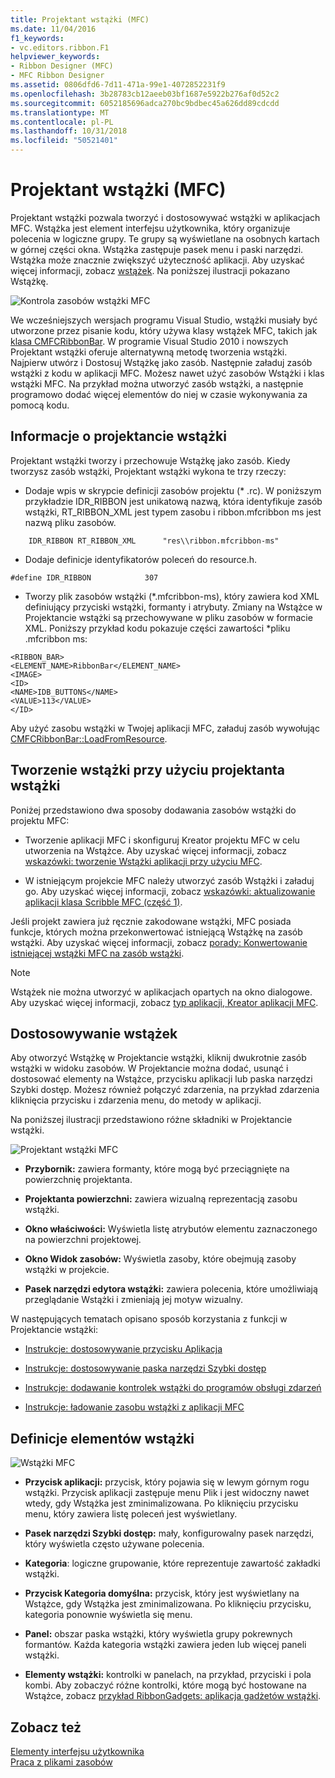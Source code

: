 ```yaml
---
title: Projektant wstążki (MFC)
ms.date: 11/04/2016
f1_keywords:
- vc.editors.ribbon.F1
helpviewer_keywords:
- Ribbon Designer (MFC)
- MFC Ribbon Designer
ms.assetid: 0806dfd6-7d11-471a-99e1-4072852231f9
ms.openlocfilehash: 3b28783cb12aeeb03bf1687e5922b276af0d52c2
ms.sourcegitcommit: 6052185696adca270bc9bdbec45a626dd89cdcdd
ms.translationtype: MT
ms.contentlocale: pl-PL
ms.lasthandoff: 10/31/2018
ms.locfileid: "50521401"
---
```

# <a name="ribbon-designer-mfc"></a>Projektant wstążki (MFC)

Projektant wstążki pozwala tworzyć i dostosowywać wstążki w aplikacjach MFC. Wstążka jest element interfejsu użytkownika, który organizuje polecenia w logiczne grupy. Te grupy są wyświetlane na osobnych kartach w górnej części okna. Wstążka zastępuje pasek menu i paski narzędzi. Wstążka może znacznie zwiększyć użyteczność aplikacji. Aby uzyskać więcej informacji, zobacz [wstążek](/windows/desktop/uxguide/cmd-ribbons). Na poniższej ilustracji pokazano Wstążkę.

![Kontrola zasobów wstążki MFC](../mfc/media/ribbon_no_callouts.png "ribbon_no_callouts")

We wcześniejszych wersjach programu Visual Studio, wstążki musiały być utworzone przez pisanie kodu, który używa klasy wstążek MFC, takich jak [klasa CMFCRibbonBar](../mfc/reference/cmfcribbonbar-class.md). W programie Visual Studio 2010 i nowszych Projektant wstążki oferuje alternatywną metodę tworzenia wstążki. Najpierw utwórz i Dostosuj Wstążkę jako zasób. Następnie załaduj zasób wstążki z kodu w aplikacji MFC. Możesz nawet użyć zasobów Wstążki i klas wstążki MFC. Na przykład można utworzyć zasób wstążki, a następnie programowo dodać więcej elementów do niej w czasie wykonywania za pomocą kodu.

## <a name="understanding-the-ribbon-designer"></a>Informacje o projektancie wstążki

Projektant wstążki tworzy i przechowuje Wstążkę jako zasób. Kiedy tworzysz zasób wstążki, Projektant wstążki wykona te trzy rzeczy:

- Dodaje wpis w skrypcie definicji zasobów projektu (* .rc). W poniższym przykładzie IDR_RIBBON jest unikatową nazwą, która identyfikuje zasób wstążki, RT_RIBBON_XML jest typem zasobu i ribbon.mfcribbon ms jest nazwą pliku zasobów.

```
    IDR_RIBBON RT_RIBBON_XML      "res\\ribbon.mfcribbon-ms"
```

- Dodaje definicje identyfikatorów poleceń do resource.h.

```
#define IDR_RIBBON            307
```

- Tworzy plik zasobów wstążki (*.mfcribbon-ms), który zawiera kod XML definiujący przyciski wstążki, formanty i atrybuty. Zmiany na Wstążce w Projektancie wstążki są przechowywane w pliku zasobów w formacie XML. Poniższy przykład kodu pokazuje części zawartości \*pliku .mfcribbon ms:

```
<RIBBON_BAR>
<ELEMENT_NAME>RibbonBar</ELEMENT_NAME>
<IMAGE>
<ID>
<NAME>IDB_BUTTONS</NAME>
<VALUE>113</VALUE>
</ID>
```

Aby użyć zasobu wstążki w Twojej aplikacji MFC, załaduj zasób wywołując [CMFCRibbonBar::LoadFromResource](../mfc/reference/cmfcribbonbar-class.md#loadfromresource).

## <a name="creating-a-ribbon-by-using-the-ribbon-designer"></a>Tworzenie wstążki przy użyciu projektanta wstążki

Poniżej przedstawiono dwa sposoby dodawania zasobów wstążki do projektu MFC:

- Tworzenie aplikacji MFC i skonfiguruj Kreator projektu MFC w celu utworzenia na Wstążce. Aby uzyskać więcej informacji, zobacz [wskazówki: tworzenie Wstążki aplikacji przy użyciu MFC](../mfc/walkthrough-creating-a-ribbon-application-by-using-mfc.md).

- W istniejącym projekcie MFC należy utworzyć zasób Wstążki i załaduj go. Aby uzyskać więcej informacji, zobacz [wskazówki: aktualizowanie aplikacji klasa Scribble MFC (część 1)](../mfc/walkthrough-updating-the-mfc-scribble-application-part-1.md).

Jeśli projekt zawiera już ręcznie zakodowane wstążki, MFC posiada funkcje, których można przekonwertować istniejącą Wstążkę na zasób wstążki. Aby uzyskać więcej informacji, zobacz [porady: Konwertowanie istniejącej wstążki MFC na zasób wstążki](../mfc/how-to-convert-an-existing-mfc-ribbon-to-a-ribbon-resource.md).

> [!NOTE]
>  Wstążek nie można utworzyć w aplikacjach opartych na okno dialogowe. Aby uzyskać więcej informacji, zobacz [typ aplikacji, Kreator aplikacji MFC](../mfc/reference/application-type-mfc-application-wizard.md).

## <a name="customizing-ribbons"></a>Dostosowywanie wstążek

Aby otworzyć Wstążkę w Projektancie wstążki, kliknij dwukrotnie zasób wstążki w widoku zasobów. W Projektancie można dodać, usunąć i dostosować elementy na Wstążce, przycisku aplikacji lub paska narzędzi Szybki dostęp. Możesz również połączyć zdarzenia, na przykład zdarzenia kliknięcia przycisku i zdarzenia menu, do metody w aplikacji.

Na poniższej ilustracji przedstawiono różne składniki w Projektancie wstążki.

![Projektant wstążki MFC](../mfc/media/ribbon_designer.png "ribbon_designer")

- **Przybornik:** zawiera formanty, które mogą być przeciągnięte na powierzchnię projektanta.

- **Projektanta powierzchni:** zawiera wizualną reprezentacją zasobu wstążki.

- **Okno właściwości:** Wyświetla listę atrybutów elementu zaznaczonego na powierzchni projektowej.

- **Okno Widok zasobów:** Wyświetla zasoby, które obejmują zasoby wstążki w projekcie.

- **Pasek narzędzi edytora wstążki:** zawiera polecenia, które umożliwiają przeglądanie Wstążki i zmieniają jej motyw wizualny.

W następujących tematach opisano sposób korzystania z funkcji w Projektancie wstążki:

- [Instrukcje: dostosowywanie przycisku Aplikacja](../mfc/how-to-customize-the-application-button.md)

- [Instrukcje: dostosowywanie paska narzędzi Szybki dostęp](../mfc/how-to-customize-the-quick-access-toolbar.md)

- [Instrukcje: dodawanie kontrolek wstążki do programów obsługi zdarzeń](../mfc/how-to-add-ribbon-controls-and-event-handlers.md)

- [Instrukcje: ładowanie zasobu wstążki z aplikacji MFC](../mfc/how-to-load-a-ribbon-resource-from-an-mfc-application.md)

## <a name="definitions-of-ribbon-elements"></a>Definicje elementów wstążki

![Wstążki MFC](../mfc/media/ribbon.png "wstążki")

- **Przycisk aplikacji:** przycisk, który pojawia się w lewym górnym rogu wstążki. Przycisk aplikacji zastępuje menu Plik i jest widoczny nawet wtedy, gdy Wstążka jest zminimalizowana. Po kliknięciu przycisku menu, który zawiera listę poleceń jest wyświetlany.

- **Pasek narzędzi Szybki dostęp:** mały, konfigurowalny pasek narzędzi, który wyświetla często używane polecenia.

- **Kategoria**: logiczne grupowanie, które reprezentuje zawartość zakładki wstążki.

- **Przycisk Kategoria domyślna:** przycisk, który jest wyświetlany na Wstążce, gdy Wstążka jest zminimalizowana. Po kliknięciu przycisku, kategoria ponownie wyświetla się menu.

- **Panel:** obszar paska wstążki, który wyświetla grupy pokrewnych formantów. Każda kategoria wstążki zawiera jeden lub więcej paneli wstążki.

- **Elementy wstążki:** kontrolki w panelach, na przykład, przyciski i pola kombi. Aby zobaczyć różne kontrolki, które mogą być hostowane na Wstążce, zobacz [przykład RibbonGadgets: aplikacja gadżetów wstążki](../visual-cpp-samples.md).

## <a name="see-also"></a>Zobacz też

[Elementy interfejsu użytkownika](../mfc/user-interface-elements-mfc.md)<br/>
[Praca z plikami zasobów](../windows/working-with-resource-files.md)

